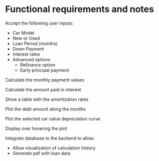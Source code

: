 # Functional requirements and notes

Accept the following user inputs:
- Car Model
- New or Used
- Loan Period (months)
- Down Payment
- Interest rates
- Advanced options
    - Refinance option
    - Early principal payment

Calculate the monthly payment values

Calculate the amount paid in interest

Show a table with the amortization rates

Plot the debt amount along the months

Plot the selected car value depreciation curve

Display over hovering the plot

Integrate database to the backend to allow:
- Allow visualization of calculation history
- Generate pdf with loan data